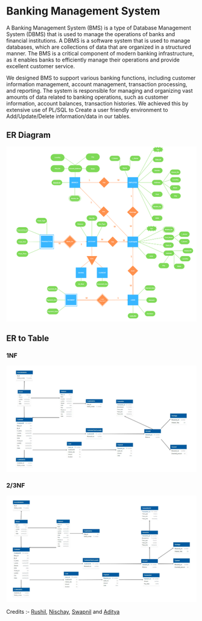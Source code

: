 # Banking Management System

A Banking Management System (BMS) is a type of Database Management System (DBMS)
that is used to manage the operations of banks and financial institutions. A DBMS is a
software system that is used to manage databases, which are collections of data that are
organized in a structured manner. The BMS is a critical component of modern banking
infrastructure, as it enables banks to efficiently manage their operations and provide excellent
customer service.

We designed BMS to support various banking functions, including customer information
management, account management, transaction processing, and reporting. The system is
responsible for managing and organizing vast amounts of data related to banking operations,
such as customer information, account balances, transaction histories. We achieved this by extensive use of PL/SQL to Create a user friendly environment to Add/Update/Delete information/data in our tables.



## ER Diagram

![er diag](Images/ER_diagram.png)

## ER to Table

### 1NF
![1nf table](Images/ER_to_Table%20(1NF).png)

### 2/3NF
![3nf table](Images/ER_to_Table%20(3NF).png)

Credits :- [Rushil](https://github.com/Rushil08), [Nischay](https://github.com/MoryaNischay), [Swapnil](https://github.com/Swapnil022004) and [Aditya](https://github.com/AdityaTomar-AT) 

